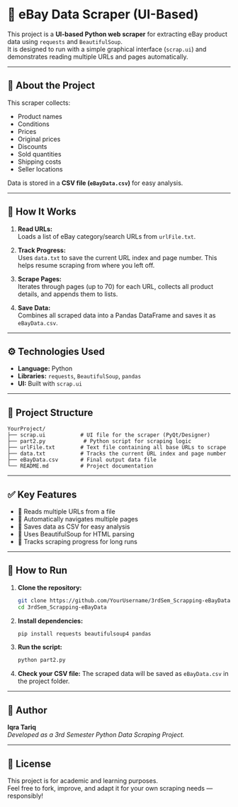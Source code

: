 # 🛒 eBay Data Scraper (UI-Based)

This project is a **UI-based Python web scraper** for extracting eBay product data using `requests` and `BeautifulSoup`.  
It is designed to run with a simple graphical interface (`scrap.ui`) and demonstrates reading multiple URLs and pages automatically.

---

## 📌 About the Project

This scraper collects:
- Product names
- Conditions
- Prices
- Original prices
- Discounts
- Sold quantities
- Shipping costs
- Seller locations

Data is stored in a **CSV file (`eBayData.csv`)** for easy analysis.

---

## 🧩 How It Works

1. **Read URLs:**  
   Loads a list of eBay category/search URLs from `urlFile.txt`.

2. **Track Progress:**  
   Uses `data.txt` to save the current URL index and page number. This helps resume scraping from where you left off.

3. **Scrape Pages:**  
   Iterates through pages (up to 70) for each URL, collects all product details, and appends them to lists.

4. **Save Data:**  
   Combines all scraped data into a Pandas DataFrame and saves it as `eBayData.csv`.

---

## ⚙️ Technologies Used

- **Language:** Python
- **Libraries:** `requests`, `BeautifulSoup`, `pandas`
- **UI:** Built with `scrap.ui`

---

## 📁 Project Structure

```
YourProject/
├── scrap.ui           # UI file for the scraper (PyQt/Designer)
├── part2.py            # Python script for scraping logic
├── urlFile.txt        # Text file containing all base URLs to scrape
├── data.txt           # Tracks the current URL index and page number
├── eBayData.csv       # Final output data file
└── README.md          # Project documentation
```

---

## ✅ Key Features

- 📄 Reads multiple URLs from a file
- 🔄 Automatically navigates multiple pages
- 💾 Saves data as CSV for easy analysis
- 🔎 Uses BeautifulSoup for HTML parsing
- 🔗 Tracks scraping progress for long runs

---

## 🚀 How to Run

1. **Clone the repository:**
   ```bash
   git clone https://github.com/YourUsername/3rdSem_Scrapping-eBayData.git
   cd 3rdSem_Scrapping-eBayData
   ```

2. **Install dependencies:**
   ```bash
   pip install requests beautifulsoup4 pandas
   ```

3. **Run the script:**
   ```bash
   python part2.py
   ```

4. **Check your CSV file:**
   The scraped data will be saved as `eBayData.csv` in the project folder.

---

## 👤 Author

**Iqra Tariq**  
_Developed as a 3rd Semester Python Data Scraping Project._

---

## 📜 License

This project is for academic and learning purposes.  
Feel free to fork, improve, and adapt it for your own scraping needs — responsibly!

